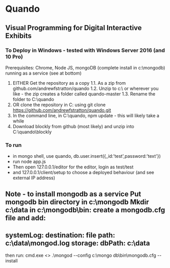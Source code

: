 # Quando
## Visual Programming for Digital Interactive Exhibits

### To Deploy in Windows - tested with Windows Server 2016 (and 10 Pro)

Prerequisites: Chrome, Node JS, mongoDB (complete install in c:\mongodb) running as a service (see at bottom)

1. EITHER Get the repository as a copy
1.1. As a zip from github.com/andrewfstratton/quando
1.2. Unzip to c:\ or wherever you like - the zip creates a folder called quando-master
1.3. Rename the folder to C:\quando
3. OR clone the repository in C: using git clone https://github.com/andrewfstratton/quando.git
4. In the command line, in C:\quando, npm update - this will likely take a while
5. Download blockly from github (most likely) and unzip into C:\quando\blockly

### To run

- in mongo shell, use quando, db.user.insert({_id:'test',password:'text'})
- run node app.js
- Then open 127.0.0.1/editor for the editor, login as test/test
- and 127.0.0.1/client/setup to choose a deployed behaviour (and see external IP address)

Note - to install mongodb as a service
Put mongodb bin directory in c:\mongodb
Mkdir c:\data
in c:\mongodb\bin:
create a mongodb.cfg file and add:
-------
systemLog:
    destination: file
    path: c:\data\mongod.log
storage:
    dbPath: c:\data
-------
then run:
    cmd.exe <<Ctrl-Shft-Enter>>
    .\mongod --config c:\mongo
    db\bin\mongodb.cfg --install

